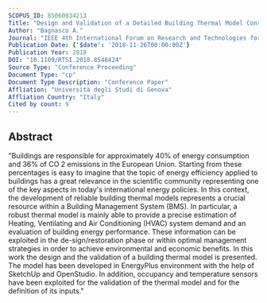 ```yaml
---
SCOPUS_ID: 85060034213
Title: "Design and Validation of a Detailed Building Thermal Model Considering Occupancy and Temperature Sensors"
Author: "Bagnasco A."
Journal: "IEEE 4th International Forum on Research and Technologies for Society and Industry, RTSI 2018 - Proceedings"
Publication Date: {'$date': '2018-11-26T00:00:00Z'}
Publication Year: 2018
DOI: "10.1109/RTSI.2018.8548424"
Source Type: "Conference Proceeding"
Document Type: "cp"
Document Type Description: "Conference Paper"
Affliation: "Università degli Studi di Genova"
Affliation Country: "Italy"
Cited by count: 9
---
```


## Abstract
"Buildings are responsible for approximately 40% of energy consumption and 36% of CO 2 emissions in the European Union. Starting from these percentages is easy to imagine that the topic of energy efficiency applied to buildings has a great relevance in the scientific community representing one of the key aspects in today's international energy policies. In this context, the development of reliable building thermal models represents a crucial resource within a Building Management System (BMS). In particular, a robust thermal model is mainly able to provide a precise estimation of Heating, Ventilating and Air Conditioning (HVAC) system demand and an evaluation of building energy performance. These information can be exploited in the de-sign/restoration phase or within optimal management strategies in order to achieve environmental and economic benefits. In this work the design and the validation of a building thermal model is presented. The model has been developed in EnergyPlus environment with the help of SketchUp and OpenStudio. In addition, occupancy and temperature sensors have been exploited for the validation of the thermal model and for the definition of its inputs."
